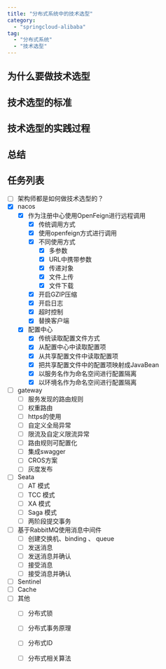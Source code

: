 ```yaml
---
title: "分布式系统中的技术选型"
category:
  - "springcloud-alibaba"
tag:
  - "分布式系统"
  - "技术选型"
---
```


## 为什么要做技术选型

## 技术选型的标准

## 技术选型的实践过程

## 总结




## 任务列表

- [ ] 架构师都是如何做技术选型的？
- [x] nacos
  - [x] 作为注册中心使用OpenFeign进行远程调用
    - [x] 传统调用方式
    - [x] 使用openfeign方式进行调用
    - [x] 不同使用方式
      - [x] 多参数
      - [x] URL中携带参数
      - [x] 传递对象
      - [x] 文件上传
      - [x] 文件下载
    - [x] 开启GZIP压缩
    - [x] 开启日志
    - [x] 超时控制
    - [x] 替换客户端
  - [x] 配置中心
    - [x] 传统读取配置文件方式
    - [x] 从配置中心中读取配置项
    - [x] 从共享配置文件中读取配置项
    - [x] 把共享配置文件中的配置项映射成JavaBean
    - [x] 以服务名作为命名空间进行配置隔离
    - [x] 以环境名作为命名空间进行配置隔离
- [ ] gateway
  - [ ] 服务发现的路由规则
  - [ ] 权重路由
  - [ ] https的使用
  - [ ] 自定义全局异常
  - [ ] 限流及自定义限流异常
  - [ ] 路由规则可配置化
  - [ ] 集成swagger
  - [ ] CROS方案
  - [ ] 灰度发布
- [ ] Seata
  - [ ]  AT 模式
  - [ ]  TCC 模式
  - [ ]  XA 模式
  - [ ]  Saga 模式 
  - [ ] 两阶段提交事务
- [ ] 基于RabbitMQ使用消息中间件
  - [ ] 创建交换机、binding 、 queue 
  - [ ] 发送消息
  - [ ] 发送消息并确认
  - [ ] 接受消息
  - [ ] 接受消息并确认
- [ ] Sentinel
- [ ] Cache
- [ ] 其他
  - [ ] 分布式锁
  - [ ] 分布式事务原理
  - [ ] 分布式ID
  - [ ] 分布式相关算法




